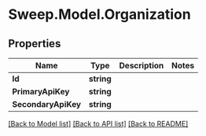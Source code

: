 # Sweep.Model.Organization
## Properties

Name | Type | Description | Notes
------------ | ------------- | ------------- | -------------
**Id** | **string** |  | 
**PrimaryApiKey** | **string** |  | 
**SecondaryApiKey** | **string** |  | 

[[Back to Model list]](../README.md#documentation-for-models) [[Back to API list]](../README.md#documentation-for-api-endpoints) [[Back to README]](../README.md)

